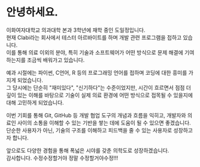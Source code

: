 # 안녕하세요.

이화여자대학교 의과대학 본과 3학년에 재학 중인 도일정입니다.  
현재 Clabi라는 회사에서 테스터 아르바이트를 하며 개발 관련 프로그램을 접하고 있습니다.  
이를 통해 의료 이외의 분야, 특히 기술과 소프트웨어가 어떤 방식으로 문제 해결에 기여하는지를 조금씩 배워가고 있습니다.

예과 시절에는 파이썬, C언어, R 등의 프로그래밍 언어를 접하며 코딩에 대한 흥미를 가지게 되었습니다.  
그 당시에는 단순히 "재미있다", "신기하다"는 수준이었지만, 시간이 흐르면서 점점 더 깊이 있는 이해를 바탕으로 기술이 실제 의료 환경에 어떤 방식으로 접목될 수 있을지에 대해 고민하게 되었습니다.

이번 기회를 통해 Git, GitHub 등 개발 협업 도구의 개념과 흐름을 익히고, 개발자와 의료인 사이의 소통을 이해할 수 있는 기반을 쌓는 데에 도움이 될 수 있으면 좋겠습니다.  단순한 사용자가 아닌, 기술의 구조를 이해하고 피드백을 줄 수 있는 사용자로 성장하고자 합니다.

앞으로도 다양한 경험을 통해 폭넓은 시야를 갖춘 의학도로 성장하겠습니다.  
감사합니다.
수정수정할거야 정말 수정할거야수정!!!

